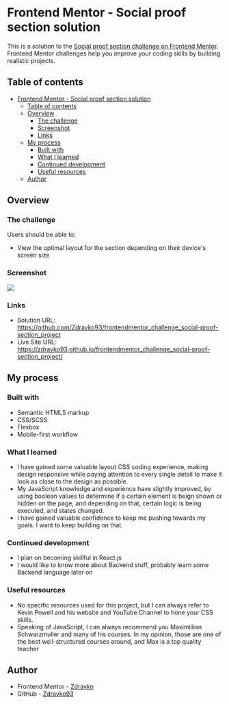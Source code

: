 # Frontend Mentor - Social proof section solution

This is a solution to the [Social proof section challenge on Frontend Mentor](https://www.frontendmentor.io/challenges/social-proof-section-6e0qTv_bA). Frontend Mentor challenges help you improve your coding skills by building realistic projects. 

## Table of contents

- [Frontend Mentor - Social proof section solution](#frontend-mentor---social-proof-section-solution)
  - [Table of contents](#table-of-contents)
  - [Overview](#overview)
    - [The challenge](#the-challenge)
    - [Screenshot](#screenshot)
    - [Links](#links)
  - [My process](#my-process)
    - [Built with](#built-with)
    - [What I learned](#what-i-learned)
    - [Continued development](#continued-development)
    - [Useful resources](#useful-resources)
  - [Author](#author)


## Overview

### The challenge

Users should be able to:

- View the optimal layout for the section depending on their device's screen size

### Screenshot

![](images/social-proof-project_screenshot.png)


### Links

- Solution URL: https://github.com/Zdravko93/frontendmentor_challenge_social-proof-section_project
- Live Site URL: https://zdravko93.github.io/frontendmentor_challenge_social-proof-section_project/


## My process

### Built with

- Semantic HTML5 markup
- CSS/SCSS
- Flexbox
- Mobile-first workflow


### What I learned

- I have gained some valuable layout CSS coding experience, making design responsive while paying attention to every single detail to make it look as close to the design as possible.
- My JavaScript knowledge and experience have slightly improved, by using boolean values to determine if a certain element is beign shown or hidden on the page, and depending on that, certain logic is being executed, and states changed. 
- I have gained valuable confidence to keep me pushing towards my goals. I want to keep building on that.


### Continued development
- I plan on becoming skillful in React.js
- I would like to know more about Backend stuff, probably learn some Backend language later on

### Useful resources
- No specific resources used for this project, but I can always refer to Kevin Powell and his website and YouTube Channel to hone your CSS skills. 
- Speaking of JavaScript, I can always recommend you Maximillian Schwarzmuller and many of his courses. In my opinion, those are one of the best well-structured courses around, and 
Max is a top quality teacher


## Author
- Frontend Mentor - [Zdravko](https://www.frontendmentor.io/profile/Zdravko93)
- GitHub - [Zdravko93](https://github.com/Zdravko93)
